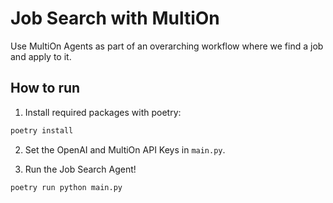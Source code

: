 # Job Search with MultiOn

Use MultiOn Agents as part of an overarching workflow where we find a job and apply to it.

## How to run

1. Install required packages with poetry:

```bash
poetry install
```

2. Set the OpenAI and MultiOn API Keys in `main.py`.

3. Run the Job Search Agent!

```bash
poetry run python main.py
```
